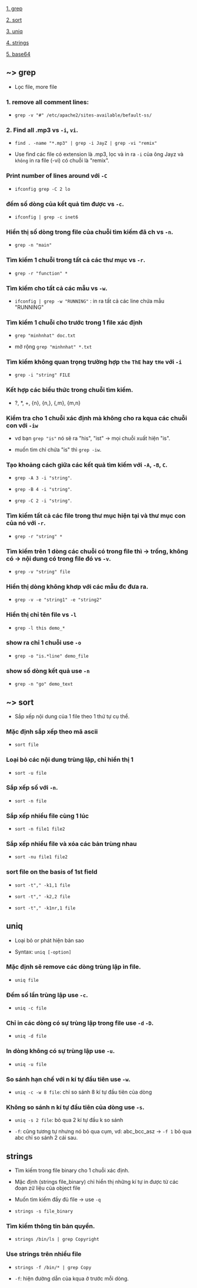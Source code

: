 [1. grep](#grep)

[2. sort](#sort)

[3. uniq](#uniq)

[4. strings](#strings)

[5. base64](#base64)

<a name="grep"></a>

## ~> grep 

- Lọc file, more file

### 1. remove all comment lines:

- `grep -v "#" /etc/apache2/sites-available/befault-ss/`

### 2. Find all .mp3 vs `-i`, `vi`.

- `find . -name "*.mp3" | grep -i JayZ | grep -vi "remix"`

- Use find các file có extension là .mp3, lọc và in ra `-i` của ông Jayz và `không` in ra file (-vi) có chuỗi là "remix".

### Print number of lines around với `-C`

- `ifconfig grep -C 2 lo`

### đếm số dòng của kết quả tìm được vs `-c`.

- `ifconfig | grep -c inet6`

### Hiển thị số dòng trong file của chuỗi tìm kiếm đã ch vs `-n`.

- `grep -n "main"`

### Tìm kiếm 1 chuỗi trong tất cả các thư mục vs `-r`.

- `grep -r "function" *`

### Tìm kiếm cho tất cả các mẫu vs `-w`.

- `ifconfig | grep -w "RUNNING"` : in ra tất cả các line chứa mẫu "RUNNING"

### Tìm kiếm 1 chuỗi cho trước trong 1 file xác định

- `grep "minhnhat" doc.txt`

- mở rộng `grep "minhnhat" *.txt`

### Tìm kiếm không quan trọng trường hợp `the` `ThE` hay `tHe` với `-i`

- `grep -i "string" FILE`

### Kết hợp các biểu thức trong chuỗi tìm kiếm.

- ?, \*, +, {n}, {n,}, {,m}, {m,n}

### Kiểm tra cho 1 chuỗi xác định mà không cho ra kqua các chuỗi con với `-iw`

- vd bạn `grep "is"` nó sẽ ra "his", "ist" -> mọi chuỗi xuất hiện "is".

- muốn tìm chỉ chứa "is" thì `grep -iw`.

### Tạo khoảng cách giữa các kết quả tìm kiếm với `-A`, `-B`, `C`.

- `grep -A 3 -i "string"`.


- `grep -B 4 -i "string"`.

- `grep -C 2 -i "string"`.

### Tìm kiếm tất cả các file trong thư mục hiện tại và thư mục con của nó với `-r`.

- `grep -r "string" *`

### Tìm kiếm trên 1 dòng các chuỗi có trong file thì -> trống, không có -> nội dung có trong file đó vs `-v`.

- `grep -v "string" file`

### Hiển thị dòng không khơp với các mẫu đc đưa ra.

- `grep -v -e "string1" -e "string2"`

### Hiển thị chỉ tên file vs `-l`

- `grep -l this demo_*`

### show ra chỉ 1 chuỗi use `-o`

- `grep -o "is.*line" demo_file`

### show số dòng kết quả use `-n`

- `grep -n "go" demo_text`

<a name="sort"></a>

## ~> sort

- Sắp xếp nội dung của 1 file theo 1 thứ tự cụ thể.

### Mặc định sắp xếp theo mã ascii

- `sort file`

### Loại bỏ các nội dung trùng lập, chỉ hiển thị 1

- `sort -u file`

### Sắp xếp số với `-n`.

- `sort -n file`

### Sắp xếp nhiều file cùng 1 lúc

- `sort -n file1 file2`

### Sắp xếp nhiều file và xóa các bản trùng nhau

- `sort -nu file1 file2`

### sort file on the basis of 1st field

- `sort -t"," -k1,1 file`

- `sort -t"," -k2,2 file`

- `sort -t"," -k1nr,1 file`

<a name="uniq"></a>

## uniq

- Loại bỏ or phát hiện bản sao

- Syntax: `uniq [-option]`

### Mặc định sẽ remove các dòng trùng lập in file.

- `uniq file`

### Đếm số lần trùng lập use `-c`.

- `uniq -c file`

### Chỉ in các dòng có sự trùng lập trong file use `-d` `-D`.

- `uniq -d file`

### In dòng không có sự trùng lập use `-u`.

- `uniq -u file`

### So sánh hạn chế với n kí tự đầu tiên use `-w`.

- `uniq -c -w 8 file`: chỉ so sánh 8 kí tự đầu tiên của dòng

### Không so sánh n kí tự đầu tiên của dòng use `-s`.

- `uniq -s 2 file`: bỏ qua 2 kí tự đầu k so sánh

- `-f`: cũng tương tự nhưng nó bỏ qua cụm, vd: abc_bcc_asz -> `-f 1` bỏ qua abc chỉ so sánh 2 cái sau.

<a name="strings"></a>

## strings

- Tìm kiếm trong file binary cho 1 chuỗi xác định.

- Mặc định (strings file_binary) chỉ hiển thị những kí tự in được từ các đoạn zữ liệu của object file

- Muốn tìm kiếm đầy đủ file -> use `-q`

- `strings -s file_binary`

### Tìm kiếm thông tin bản quyền.

- `strings /bin/ls | grep Copyright`

### Use strings trên nhiều file

- `strings -f /bin/* | grep Copy`

- `-f`: hiện đường dẫn của kqua ở trước mỗi dòng.


